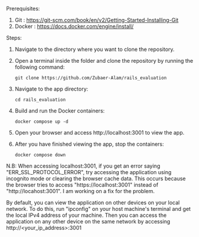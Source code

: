 Prerequisites:

   1. Git    : https://git-scm.com/book/en/v2/Getting-Started-Installing-Git
   2. Docker : https://docs.docker.com/engine/install/

Steps:

   1. Navigate to the directory where you want to clone the repository.
   2. Open a terminal inside the folder and clone the repository by running the following command:
                
          git clone https://github.com/Zubaer-Alam/rails_evaluation
          
   3. Navigate to the app directory:
            
          cd rails_evaluation
          
   4. Build and run the Docker containers:
         
          docker compose up -d
          
   5. Open your browser and access http://localhost:3001 to view the app.
   6. After you have finished viewing the app, stop the containers:

          docker compose down

N.B: When accessing localhost:3001, if you get an error saying "ERR_SSL_PROTOCOL_ERROR", try accessing the application using incognito mode or clearing the browser cache data.
This occurs because the browser tries to access "https://localhost:3001" instead of "http://locahost:3001". I am working on a fix for the problem. 

By default, you can view the application on other devices on your local network. To do this, run "ipconfig" on your host machine's terminal and get the local IPv4 address of your machine.
Then you can access the application on any other device on the same network by accessing http://<your_ip_address>:3001 
